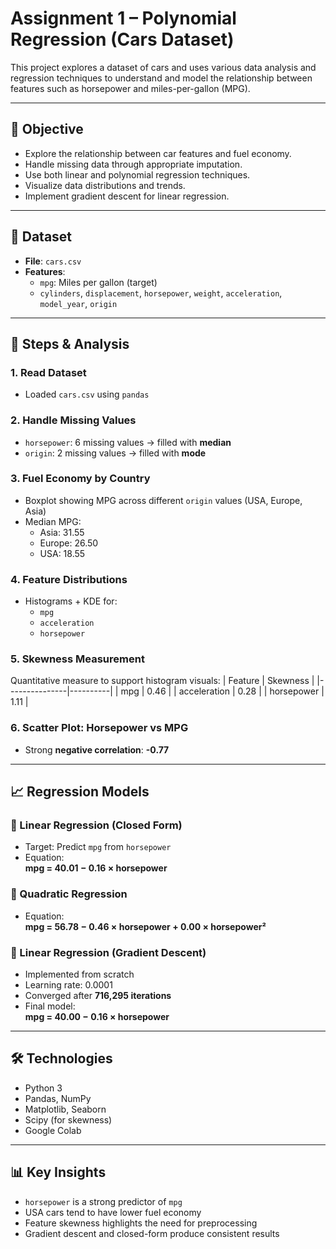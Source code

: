 # Assignment 1 – Polynomial Regression (Cars Dataset)

This project explores a dataset of cars and uses various data analysis and regression techniques to understand and model the relationship between features such as horsepower and miles-per-gallon (MPG).

---

## 📌 Objective

- Explore the relationship between car features and fuel economy.
- Handle missing data through appropriate imputation.
- Use both linear and polynomial regression techniques.
- Visualize data distributions and trends.
- Implement gradient descent for linear regression.

---

## 📂 Dataset

- **File**: `cars.csv`
- **Features**:
  - `mpg`: Miles per gallon (target)
  - `cylinders`, `displacement`, `horsepower`, `weight`, `acceleration`, `model_year`, `origin`

---

## 🔢 Steps & Analysis

### 1. **Read Dataset**
- Loaded `cars.csv` using `pandas`

### 2. **Handle Missing Values**
- `horsepower`: 6 missing values → filled with **median**
- `origin`: 2 missing values → filled with **mode**

### 3. **Fuel Economy by Country**
- Boxplot showing MPG across different `origin` values (USA, Europe, Asia)
- Median MPG:
  - Asia: 31.55
  - Europe: 26.50
  - USA: 18.55

### 4. **Feature Distributions**
- Histograms + KDE for:
  - `mpg`
  - `acceleration`
  - `horsepower`

### 5. **Skewness Measurement**
Quantitative measure to support histogram visuals:
| Feature       | Skewness |
|---------------|----------|
| mpg           | 0.46     |
| acceleration  | 0.28     |
| horsepower    | 1.11     |

### 6. **Scatter Plot: Horsepower vs MPG**
- Strong **negative correlation**: **-0.77**

---

## 📈 Regression Models

### 🔹 Linear Regression (Closed Form)
- Target: Predict `mpg` from `horsepower`
- Equation:  
  **mpg = 40.01 − 0.16 × horsepower**

### 🔹 Quadratic Regression
- Equation:  
  **mpg = 56.78 − 0.46 × horsepower + 0.00 × horsepower²**

### 🔹 Linear Regression (Gradient Descent)
- Implemented from scratch
- Learning rate: 0.0001  
- Converged after **716,295 iterations**
- Final model:  
  **mpg = 40.00 − 0.16 × horsepower**

---

## 🛠️ Technologies

- Python 3
- Pandas, NumPy
- Matplotlib, Seaborn
- Scipy (for skewness)
- Google Colab

---

## 📊 Key Insights

- `horsepower` is a strong predictor of `mpg`
- USA cars tend to have lower fuel economy
- Feature skewness highlights the need for preprocessing
- Gradient descent and closed-form produce consistent results





